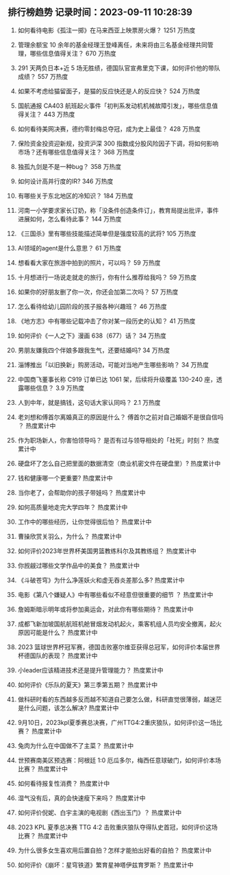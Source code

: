 
## 排行榜趋势 记录时间：2023-09-11 10:28:39
  
  1. 如何看待电影《孤注一掷》在马来西亚上映票房火爆？ 1251 万热度
    
  2. 管理余额宝 10 余年的基金经理王登峰离任，未来将由三名基金经理共同管理，哪些信息值得关注？ 670 万热度
    
  3. 291 天两负日本+近 5 场无胜绩，德国队官宣弗里克下课，如何评价他的带队成绩？ 557 万热度
    
  4. 如果不考虑给猫留面子，是猫的反应快还是人的反应快？ 524 万热度
    
  5. 国航通报 CA403 航班起火事件「初判系发动机机械故障引发」，哪些信息值得关注？ 443 万热度
    
  6. 如何看待美网决赛，德约零封梅总夺冠，成为史上最佳？ 428 万热度
    
  7. 保险资金投资迎新规，投资沪深 300 指数成分股风险因子下调，将如何影响市场？还有哪些信息值得关注？ 368 万热度
    
  8. 独孤九剑是不是一种bug？ 358 万热度
    
  9. 如何设计高并行度的IR? 346 万热度
    
  10. 有哪些关于东北地区的冷知识？ 184 万热度
    
  11. 河南一小学要求家长订奶，称「没条件创造条件订」，教育局提出批评，事件进展如何，怎么看待此事？ 144 万热度
    
  12. 《三国杀》里有哪些技能描述简单但是强度较高的武将? 105 万热度
    
  13. AI领域的agent是什么意思？ 61 万热度
    
  14. 想看看大家在旅游中拍到的照片，可以吗？ 59 万热度
    
  15. 十月想进行一场说走就走的旅行，你有什么推荐给我吗？ 59 万热度
    
  16. 如果你的好朋友删了你一次，你还会加第二次吗？ 57 万热度
    
  17. 怎么看待给幼儿园阶段的孩子报各种兴趣班？ 46 万热度
    
  18. 《地方志》中有哪些记载冲击了你对某一段历史的认知？ 41 万热度
    
  19. 如何评价《一人之下》漫画 638（677）话？ 34 万热度
    
  20. 男朋友嫌我四个伴娘多跟我生气，还要结婚吗? 34 万热度
    
  21. 淄博推出「以旧换新」购房活动，可能对当地产生哪些影响？ 34 万热度
    
  22. 中国商飞董事长称 C919 订单已达 1061 架，后续将升级覆盖 130-240 座，透露哪些信息？ 3.9 万热度
    
  23. 人到中年，就是搞钱，这句话大家认同吗？ 2.1 万热度
    
  24. 老刘想和傅首尔离婚真正的原因是什么？ 傅首尔之前对自己婚姻不是很自信吗 ？ 热度累计中
    
  25. 作为职场新人，你害怕领导吗？ 是否有过与领导相处的「社死」时刻？ 热度累计中
    
  26. 硬盘坏了怎么自己把里面的数据清空（商业机密文件在硬盘里）? 热度累计中
    
  27. 钱和健康哪一个更重要? 热度累计中
    
  28. 当你老了，会帮助你的孩子带娃吗？ 热度累计中
    
  29. 如何高质量地走完大学四年？ 热度累计中
    
  30. 工作中的哪些经历，让你觉得很后怕？ 热度累计中
    
  31. 曹操欣赏关羽么，为什么？ 热度累计中
    
  32. 如何评价2023年世界杯美国男篮教练科尔及其教练组？ 热度累计中
    
  33. 你觊觎过哪些文学作品中的美食？ 热度累计中
    
  34. 《斗破苍穹》为什么净莲妖火和虚无吞炎差那么多? 热度累计中
    
  35. 电影《第八个嫌疑人》中有哪些看似不经意但很重要的细节 ？ 热度累计中
    
  36. 詹姆斯暗示明年或将参加奥运会，对此你有哪些期待？ 热度累计中
    
  37. 成都飞新加坡国航航班机舱冒烟发动机起火，乘客机组人员均安全撤离，起火原因可能是什么？ 热度累计中
    
  38. 2023 篮球世界杯冠军赛，德国击败塞尔维亚获得总冠军，如何评价本届世界杯德国队的表现？ 热度累计中
    
  39. 小leader应该精进技术还是提升管理能力？ 热度累计中
    
  40. 如何评价《乐队的夏天》第三季第五期？ 热度累计中
    
  41. 做科研时看的东西越多反而越不知道自己要怎么做，科研直觉很薄弱，越迷茫是什么问题，该怎么解决? 热度累计中
    
  42. 9月10日，2023kpl夏季赛总决赛，广州TTG4:2重庆狼队，如何评价这一场比赛？ 热度累计中
    
  43. 兔肉为什么在中国做不了主菜？ 热度累计中
    
  44. 世预赛南美区预选赛：阿根廷 1:0 厄瓜多尔，梅西任意球破门，如何评价本场比赛？ 热度累计中
    
  45. 如何看待报复性消费？ 热度累计中
    
  46. 湿气没有后，真的会快速瘦下来吗？ 热度累计中
    
  47. 如何评价倪妮、白宇主演的电视剧《西出玉门》？ 热度累计中
    
  48. 2023 KPL 夏季总决赛 TTG 4:2 击败重庆狼队夺得队史首冠，如何评价这场比赛？ 热度累计中
    
  49. 为什么很多女生喜欢用后置自拍？怎样才能拍出好看的自拍？ 热度累计中
    
  50. 如何评价《崩坏：星穹铁道》繁育星神塔伊兹育罗斯？ 热度累计中
    
